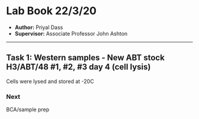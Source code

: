 # Lab Book 22/3/20
- **Author:** Priyal Dass
- **Supervisor:** Associate Professor John Ashton



------------------------------------------------------------------
## Task 1: Western samples - New ABT stock H3/ABT/48 #1, #2, #3 day 4 (cell lysis)

Cells were lysed and stored at -20C

### Next
BCA/sample prep
